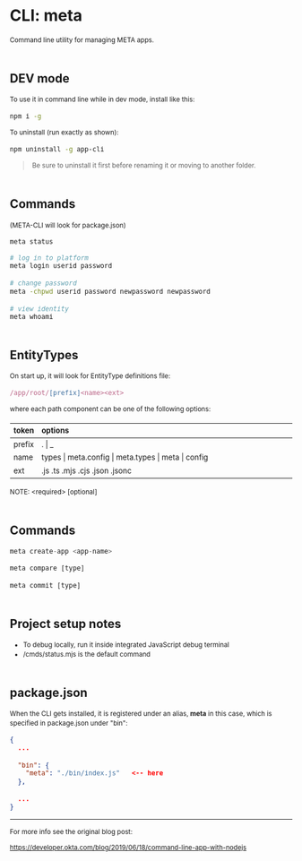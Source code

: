 # CLI: meta
Command line utility for managing META apps.

## DEV mode
To use it in command line while in dev mode, install like this:
```bash
npm i -g
```

To uninstall (run exactly as shown):
```bash
npm uninstall -g app-cli
```

>Be sure to uninstall it first before renaming it or moving to another folder.

## Commands

(META-CLI will look for package.json)

```js
meta status
```

```bash
# log in to platform
meta login userid password

# change password
meta -chpwd userid password newpassword newpassword

# view identity
meta whoami
```

## EntityTypes
On start up, it will look for EntityType definitions file:

```js
/app/root/[prefix]<name><ext>
```

where each path component can be one of the following options:

|token|options|
|-|:-|
|prefix|. \| _|
|name| types \| meta.config \| meta.types \| meta \| config|
|ext|.js .ts .mjs .cjs .json .jsonc|

NOTE: \<required> [optional]


## Commands
```js
meta create-app <app-name>

meta compare [type]

meta commit [type]
```


## Project setup notes

- To debug locally, run it inside integrated JavaScript debug terminal
- /cmds/status.mjs is the default command

## package.json

When the CLI gets installed, it is registered under an alias, **meta** in this case, which is specified in package.json under "bin": 
```json
{
  ...

  "bin": {
    "meta": "./bin/index.js"   <-- here
  },

  ... 
}

```

---

For more info see the original blog post:

https://developer.okta.com/blog/2019/06/18/command-line-app-with-nodejs




<style>
html, body {
    margin: 0;
    padding: 3vw;
}

p, code, td, th, li { font-size: smaller; line-height: 1.4;  }

h2 {
    margin-top: 5vw;
}
table {
    
    width: 100%;
}
th:first-of-type,
td:first-of-type  { 
    width: 1%;
    min-width: unset;
}
th, td { 
    width: 99%;
}
th {
    
    font-weight: bold;
}
td {
    vertical-align: top;
}
</style>
